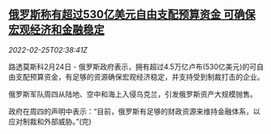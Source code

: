 <!--1645758063000-->
[俄罗斯称有超过530亿美元自由支配预算资金 可确保宏观经济和金融稳定](https://cn.reuters.com/article/russia-budget-fund-fin-stability-0225-idCNKBS2KU085)
------

<div><i>2022-02-25T02:38:41Z</i></div><p>路透莫斯科2月24日 - 俄罗斯政府表示，拥有超过4.5万亿卢布(530亿美元)的可自由支配预算资金，有足够的资源确保宏观经济稳定，并支持受到制裁打击的企业。</p><p>俄罗斯军队周四从陆地、空中和海上入侵乌克兰，引发俄罗斯资产大规模抛售。</p><p>政府在周四的声明中表示：“目前，俄罗斯有足够的财政资源来维持金融体系，以应对制裁和外部威胁。”(完)</p>
